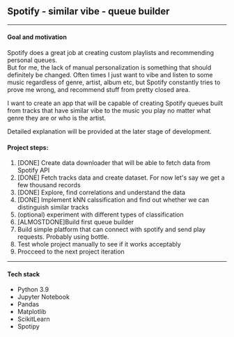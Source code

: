 ## Spotify - similar vibe - queue builder
***
#### Goal and motivation
Spotify does a great job at creating custom playlists and recommending personal queues.  
But for me, the lack of manual personalization is something that should definitely be changed. Often times I just want to vibe and listen to some music regardless of genre, artist, album etc, but Spotify constantly tries to prove me wrong, and recommend stuff from pretty closed area. 

I want to create an app that will be capable of creating Spotify queues built from tracks that have similar vibe to the music you play no matter what genre they are or who is the artist.  

Detailed explanation will be provided at the later stage of development.

#### Project steps:
1. [DONE] Create data downloader that will be able to fetch data from Spotify API
1. [DONE] Fetch tracks data and create dataset. For now let's say we get a few thousand records
1. [DONE] Explore, find correlations and understand the data
1. [DONE] Implement kNN calssification and find out whether we can distinguish similar tracks
1. (optional) experiment with different types of classification
1. [ALMOSTDONE]Build first queue builder
1. Build simple platform that can connect with spotify and send play requests. Probably using bottle.
1. Test whole project manually to see if it works acceptably
1. Procceed to the next project iteration

***
#### Tech stack
* Python 3.9
* Jupyter Notebook
* Pandas
* Matplotlib
* ScikitLearn
* Spotipy
 
